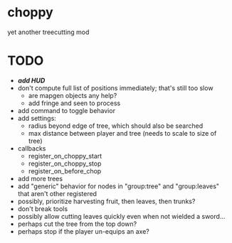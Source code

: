# choppy

yet another treecutting mod

# TODO

* ***add HUD***
* don't compute full list of positions immediately; that's still too slow
  * are mapgen objects any help?
  * add fringe and seen to process
* add command to toggle behavior
* add settings:
  * radius beyond edge of tree, which should also be searched
  * max distance between player and tree (needs to scale to size of tree)
* callbacks
  * register_on_choppy_start
  * register_on_choppy_stop
  * register_on_before_chop
* add more trees
* add "generic" behavior for nodes in "group:tree" and "group:leaves" that aren't other registered
* possibly, prioritize harvesting fruit, then leaves, then trunks?
* don't break tools
* possibly allow cutting leaves quickly even when not wielded a sword...
* perhaps cut the tree from the top down?
* perhaps stop if the player un-equips an axe?
